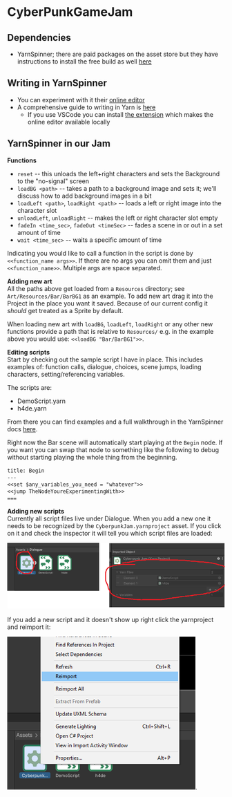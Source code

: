 # CyberPunkGameJam

## Dependencies
- YarnSpinner; there are paid packages on the asset store but they have instructions to install the free build as well [here](https://docs.yarnspinner.dev/beginners-guide/making-a-game/yarn-spinner-for-unity#install-via-the-unity-package-manager)

## Writing in YarnSpinner
- You can experiment with it their [online editor](https://try.yarnspinner.dev/)
- A comprehensive guide to writing in Yarn is [here](https://docs.yarnspinner.dev/getting-started/writing-in-yarn)
    - If you use VSCode you can install [the extension](https://docs.yarnspinner.dev/getting-started/editing-with-vs-code/previewing-your-dialogue) which makes the online editor available locally

## YarnSpinner in our Jam

**Functions**
- `reset` -- this unloads the left+right characters and sets the Background to the "no-signal" screen
- `loadBG <path>` -- takes a path to a background image and sets it; we'll discuss how to add background images in a bit
- `loadLeft <path>`, `loadRight <path>` -- loads a left or right image into the character slot
- `unloadLeft`, `unloadRight` -- makes the left or right character slot empty
- `fadeIn <time_sec>`, `fadeOut <timeSec>` -- fades a scene in or out in a set amount of time
- `wait <time_sec>` -- waits a specific amount of time

Indicating you would like to call a function in the script is done by `<<function_name args>>`. If
there are no args you can omit them and just `<<function_name>>`. Multiple args are space separated.

**Adding new art**  
All the paths above get loaded from a `Resources` directory; see `Art/Resources/Bar/BarBG1`
as an example. To add new art drag it into the Project in the place you want it saved. Because
of our current config it _should_ get treated as a Sprite by default.

When loading new art with `loadBG`, `loadLeft`, `loadRight` or any other new functions
provide a path that is relative to `Resources/` e.g. in the example above you would use:
`<<loadBG "Bar/BarBG1">>`.

**Editing scripts**  
Start by checking out the sample script I have in place. This includes examples of: function calls, dialogue,
choices, scene jumps, loading characters, setting/referencing variables.

The scripts are:
- DemoScript.yarn
- h4de.yarn

From there you can find examples and a full walkthrough in the YarnSpinner docs [here](https://docs.yarnspinner.dev/getting-started/writing-in-yarn).

Right now the Bar scene will automatically start playing at the `Begin` node. If you want you can swap that node to something like the following to debug without starting playing the whole thing from the beginning.

```
title: Begin
---
<<set $any_variables_you_need = "whatever">>
<<jump TheNodeYoureExperimentingWith>>
===
```

**Adding new scripts**  
Currently all script files live under Dialogue. When you add a new one it needs to be recognized
by the `CyberpunkJam.yarnproject` asset. If you click on it and check the inspector it will tell
you which script files are loaded:

![Checking loaded yarn scripts](./yarn-fig-1.png)

If you add a new script and it doesn't show up right click the yarnproject
and reimport it:

![Reimporting the yarn project](./yarn-fig-2.png).

